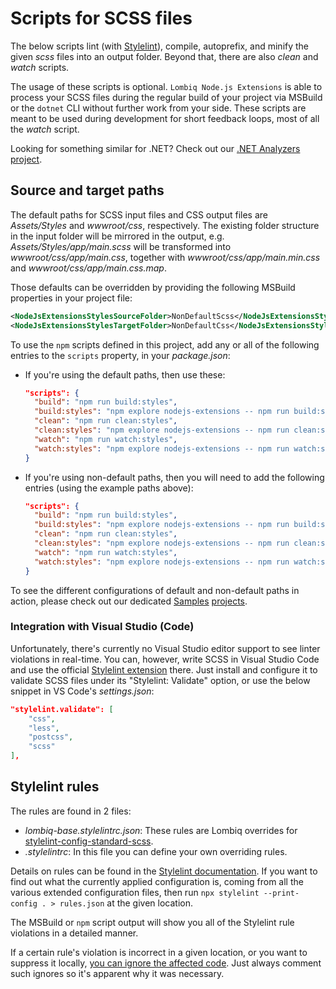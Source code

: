 # Scripts for SCSS files



The below scripts lint (with [Stylelint](https://stylelint.io/)), compile, autoprefix, and minify the given *scss* files into an output folder. Beyond that, there are also *clean* and *watch* scripts.

The usage of these scripts is optional. `Lombiq Node.js Extensions` is able to process your SCSS files during the regular build of your project via MSBuild or the `dotnet` CLI without further work from your side. These scripts are meant to be used during development for short feedback loops, most of all the *watch* script.

Looking for something similar for .NET? Check out our [.NET Analyzers project](https://github.com/Lombiq/.NET-Analyzers).


## Source and target paths

The default paths for SCSS input files and CSS output files are *Assets/Styles* and *wwwroot/css*, respectively. The existing folder structure in the input folder will be mirrored in the output, e.g. *Assets/Styles/app/main.scss* will be transformed into *wwwroot/css/app/main.css*, together with *wwwroot/css/app/main.min.css* and *wwwroot/css/app/main.css.map*.

Those defaults can be overridden by providing the following MSBuild properties in your project file:
```xml
<NodeJsExtensionsStylesSourceFolder>NonDefaultScss</NodeJsExtensionsStylesSourceFolder>
<NodeJsExtensionsStylesTargetFolder>NonDefaultCss</NodeJsExtensionsStylesTargetFolder>
```

To use the `npm` scripts defined in this project, add any or all of the following entries to the `scripts` property, in your *package.json*:
- If you're using the default paths, then use these:
  ```json
  "scripts": {
    "build": "npm run build:styles",
    "build:styles": "npm explore nodejs-extensions -- npm run build:styles",
    "clean": "npm run clean:styles",
    "clean:styles": "npm explore nodejs-extensions -- npm run clean:styles",
    "watch": "npm run watch:styles",
    "watch:styles": "npm explore nodejs-extensions -- npm run watch:styles",
  }
  ```
- If you're using non-default paths, then you will need to add the following entries (using the example paths above):
  ```json
  "scripts": {
    "build": "npm run build:styles",
    "build:styles": "npm explore nodejs-extensions -- npm run build:styles:args --source=NonDefaultScss --target=NonDefaultCss",
    "clean": "npm run clean:styles",
    "clean:styles": "npm explore nodejs-extensions -- npm run clean:styles:args --target=NonDefaultCss",
    "watch": "npm run watch:styles",
    "watch:styles": "npm explore nodejs-extensions -- npm run watch:styles:args --source=NonDefaultScss --target=NonDefaultCss",
  }
  ```
To see the different configurations of default and non-default paths in action, please check out our dedicated [Samples](../Lombiq.NodeJs.Extensions.Samples/Readme.md) [projects](../Lombiq.NodeJs.Extensions.Samples.NuGet/Readme.md).

### Integration with Visual Studio (Code)

Unfortunately, there's currently no Visual Studio editor support to see linter violations in real-time. You can, however, write SCSS in Visual Studio Code and use the official [Stylelint extension](https://marketplace.visualstudio.com/items?itemName=stylelint.vscode-stylelint) there. Just install and configure it to validate SCSS files under its "Stylelint: Validate" option, or use the below snippet in VS Code's *settings.json*:

```json
"stylelint.validate": [
    "css",
    "less",
    "postcss",
    "scss"
],
```


## Stylelint rules

The rules are found in 2 files:
- *lombiq-base.stylelintrc.json*: These rules are Lombiq overrides for [stylelint-config-standard-scss](https://www.npmjs.com/package/stylelint-config-standard-scss).
- *.stylelintrc*: In this file you can define your own overriding rules.

Details on rules can be found in the [Stylelint documentation](https://stylelint.io/user-guide/rules/list). If you want to find out what the currently applied configuration is, coming from all the various extended configuration files, then run `npx stylelint --print-config . > rules.json` at the given location.

The MSBuild or `npm` script output will show you all of the Stylelint rule violations in a detailed manner.

If a certain rule's violation is incorrect in a given location, or you want to suppress it locally, [you can ignore the affected code](https://stylelint.io/user-guide/ignore-code/). Just always comment such ignores so it's apparent why it was necessary.
